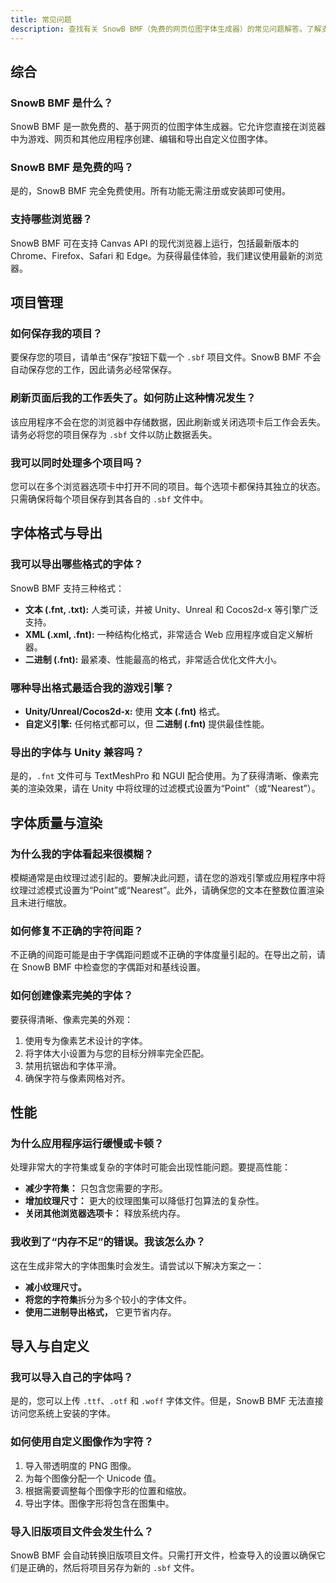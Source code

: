```yaml
---
title: 常见问题
description: 查找有关 SnowB BMF（免费的网页位图字体生成器）的常见问题解答。了解支持的格式、性能等信息。
---
```


## 综合

### SnowB BMF 是什么？

SnowB BMF 是一款免费的、基于网页的位图字体生成器。它允许您直接在浏览器中为游戏、网页和其他应用程序创建、编辑和导出自定义位图字体。

### SnowB BMF 是免费的吗？

是的，SnowB BMF 完全免费使用。所有功能无需注册或安装即可使用。

### 支持哪些浏览器？

SnowB BMF 可在支持 Canvas API 的现代浏览器上运行，包括最新版本的 Chrome、Firefox、Safari 和 Edge。为获得最佳体验，我们建议使用最新的浏览器。

## 项目管理

### 如何保存我的项目？

要保存您的项目，请单击“保存”按钮下载一个 `.sbf` 项目文件。SnowB BMF 不会自动保存您的工作，因此请务必经常保存。

### 刷新页面后我的工作丢失了。如何防止这种情况发生？

该应用程序不会在您的浏览器中存储数据，因此刷新或关闭选项卡后工作会丢失。请务必将您的项目保存为 `.sbf` 文件以防止数据丢失。

### 我可以同时处理多个项目吗？

您可以在多个浏览器选项卡中打开不同的项目。每个选项卡都保持其独立的状态。只需确保将每个项目保存到其各自的 `.sbf` 文件中。

## 字体格式与导出

### 我可以导出哪些格式的字体？

SnowB BMF 支持三种格式：
-   **文本 (.fnt, .txt):** 人类可读，并被 Unity、Unreal 和 Cocos2d-x 等引擎广泛支持。
-   **XML (.xml, .fnt):** 一种结构化格式，非常适合 Web 应用程序或自定义解析器。
-   **二进制 (.fnt):** 最紧凑、性能最高的格式，非常适合优化文件大小。

### 哪种导出格式最适合我的游戏引擎？

-   **Unity/Unreal/Cocos2d-x:** 使用 **文本 (.fnt)** 格式。
-   **自定义引擎:** 任何格式都可以，但 **二进制 (.fnt)** 提供最佳性能。

### 导出的字体与 Unity 兼容吗？

是的，`.fnt` 文件可与 TextMeshPro 和 NGUI 配合使用。为了获得清晰、像素完美的渲染效果，请在 Unity 中将纹理的过滤模式设置为“Point”（或“Nearest”）。

## 字体质量与渲染

### 为什么我的字体看起来很模糊？

模糊通常是由纹理过滤引起的。要解决此问题，请在您的游戏引擎或应用程序中将纹理过滤模式设置为“Point”或“Nearest”。此外，请确保您的文本在整数位置渲染且未进行缩放。

### 如何修复不正确的字符间距？

不正确的间距可能是由于字偶距问题或不正确的字体度量引起的。在导出之前，请在 SnowB BMF 中检查您的字偶距对和基线设置。

### 如何创建像素完美的字体？

要获得清晰、像素完美的外观：
1.  使用专为像素艺术设计的字体。
2.  将字体大小设置为与您的目标分辨率完全匹配。
3.  禁用抗锯齿和字体平滑。
4.  确保字符与像素网格对齐。

## 性能

### 为什么应用程序运行缓慢或卡顿？

处理非常大的字符集或复杂的字体时可能会出现性能问题。要提高性能：
-   **减少字符集：** 只包含您需要的字形。
-   **增加纹理尺寸：** 更大的纹理图集可以降低打包算法的复杂性。
-   **关闭其他浏览器选项卡：** 释放系统内存。

### 我收到了“内存不足”的错误。我该怎么办？

这在生成非常大的字体图集时会发生。请尝试以下解决方案之一：
-   **减小纹理尺寸。**
-   **将您的字符集**拆分为多个较小的字体文件。
-   **使用二进制导出格式，** 它更节省内存。

## 导入与自定义

### 我可以导入自己的字体吗？

是的，您可以上传 `.ttf`、`.otf` 和 `.woff` 字体文件。但是，SnowB BMF 无法直接访问您系统上安装的字体。

### 如何使用自定义图像作为字符？

1.  导入带透明度的 PNG 图像。
2.  为每个图像分配一个 Unicode 值。
3.  根据需要调整每个图像字形的位置和缩放。
4.  导出字体。图像字形将包含在图集中。

### 导入旧版项目文件会发生什么？

SnowB BMF 会自动转换旧版项目文件。只需打开文件，检查导入的设置以确保它们是正确的，然后将项目另存为新的 `.sbf` 文件。